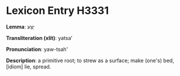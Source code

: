# Lexicon Entry H3331

**Lemma**: יַצַע

**Transliteration (xlit)**: yatsaʻ

**Pronunciation**: yaw-tsah'

**Description**:
a primitive root; to strew as a surface; make (one's) bed, [idiom] lie, spread.
